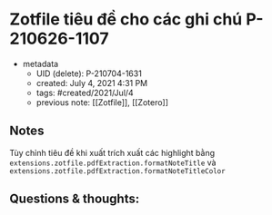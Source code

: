 ---
---

# Zotfile tiêu đề cho các ghi chú P-210626-1107

- metadata
	- UID (delete): P-210704-1631
	- created: July 4, 2021 4:31 PM
	- tags: #created/2021/Jul/4
	- previous note: [[Zotfile]], [[Zotero]]

## Notes
Tùy chỉnh tiêu đề khi xuất trích xuất các highlight bằng `extensions.zotfile.pdfExtraction.formatNoteTitle` và 
`extensions.zotfile.pdfExtraction.formatNoteTitleColor`

## Questions & thoughts:

